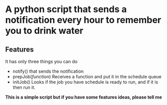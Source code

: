 # A python script that sends a notification every hour to remember you to drink water

## Features
It has only three things you can do

* notify()  that sends the notification
* prepJob(*function*)  Receives a function and put it in the schedule queue
* initJob()  Looks if the job you have schedule is ready to run, and if it is then run it.

**This is a simple script but if you have some features ideas, please tell me**
